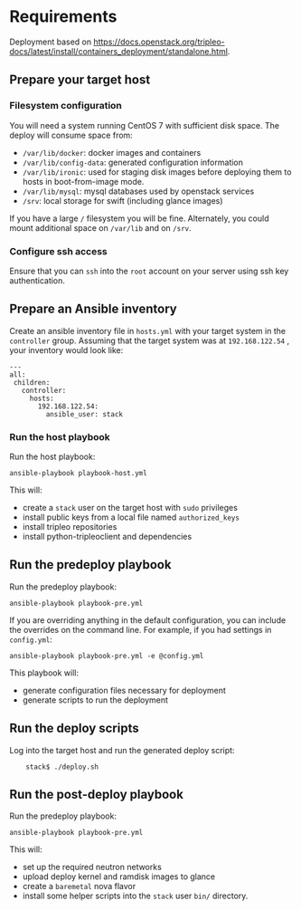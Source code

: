 # Requirements

Deployment based on <https://docs.openstack.org/tripleo-docs/latest/install/containers_deployment/standalone.html>.

## Prepare your target host

### Filesystem configuration

You will need a system running CentOS 7 with sufficient disk space. The deploy will consume space from:

- `/var/lib/docker`: docker images and containers
- `/var/lib/config-data`: generated configuration information
- `/var/lib/ironic`: used for staging disk images before deploying them to hosts in boot-from-image mode.
- `/var/lib/mysql`: mysql databases used by openstack services
- `/srv`: local storage for swift (including glance images)

If you have a large `/` filesystem you will be fine. Alternately, you could mount additional space on `/var/lib` and on `/srv`.

### Configure ssh access

Ensure that you can `ssh` into the `root` account on your server using ssh key authentication.

## Prepare an Ansible inventory

Create an ansible inventory file in `hosts.yml` with your target system in the `controller` group.  Assuming that the target system was at `192.168.122.54` , your inventory would look like:

    ---
    all:
     children:
       controller:
         hosts:
           192.168.122.54:
             ansible_user: stack

### Run the host playbook

Run the host playbook:

    ansible-playbook playbook-host.yml

This will:

- create a `stack` user on the target host with `sudo` privileges
- install public keys from a local file named `authorized_keys`
- install tripleo repositories
- install python-tripleoclient and dependencies

## Run the predeploy playbook

Run the predeploy playbook:

    ansible-playbook playbook-pre.yml

If you are overriding anything in the default configuration, you can include the overrides on the command line. For example, if you had settings in `config.yml`:

    ansible-playbook playbook-pre.yml -e @config.yml

This playbook will:

- generate configuration files necessary for deployment
- generate scripts to run the deployment

## Run the deploy scripts

Log into the target host and run the generated deploy script:

        stack$ ./deploy.sh

## Run the post-deploy playbook

Run the predeploy playbook:

    ansible-playbook playbook-pre.yml

This will:

- set up the required neutron networks
- upload deploy kernel and ramdisk images to glance
- create a `baremetal` nova flavor
- install some helper scripts into the `stack` user `bin/` directory.
